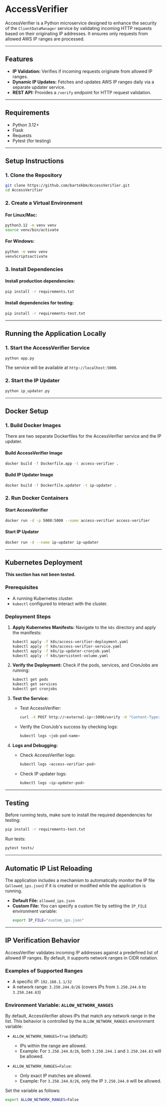 # AccessVerifier

AccessVerifier is a Python microservice designed to enhance the security of the `ClientDataManager` service by validating incoming HTTP requests based on their originating IP addresses. It ensures only requests from allowed AWS IP ranges are processed.

---

## Features
- **IP Validation:** Verifies if incoming requests originate from allowed IP ranges.
- **Dynamic IP Updates:** Fetches and updates AWS IP ranges daily via a separate updater service.
- **REST API:** Provides a `/verify` endpoint for HTTP request validation.

---

## Requirements
- Python 3.12+
- Flask
- Requests
- Pytest (for testing)

---

## Setup Instructions

### 1. Clone the Repository
```bash
git clone https://github.com/bartekbm/AccessVerifier.git
cd AccessVerifier
```

### 2. Create a Virtual Environment

#### For Linux/Mac:
```bash
python3.12 -m venv venv
source venv/bin/activate
```

#### For Windows:
```bash
python -m venv venv
venvScriptsactivate
```

### 3. Install Dependencies

#### Install production dependencies:
```bash
pip install -r requirements.txt
```

#### Install dependencies for testing:
```bash
pip install -r requirements-test.txt
```

---

## Running the Application Locally

### 1. Start the AccessVerifier Service
```bash
python app.py
```
The service will be available at `http://localhost:5000`.

### 2. Start the IP Updater
```bash
python ip_updater.py
```

---

## Docker Setup

### 1. Build Docker Images
There are two separate Dockerfiles for the AccessVerifier service and the IP updater.

#### Build AccessVerifier Image
```bash
docker build -f Dockerfile.app -t access-verifier .
```

#### Build IP Updater Image
```bash
docker build -f Dockerfile.updater -t ip-updater .
```

### 2. Run Docker Containers

#### Start AccessVerifier
```bash
docker run -d -p 5000:5000 --name access-verifier access-verifier
```

#### Start IP Updater
```bash
docker run -d --name ip-updater ip-updater
```

---

## Kubernetes Deployment

**This section has not been tested.**

### Prerequisites
- A running Kubernetes cluster.
- `kubectl` configured to interact with the cluster.

### Deployment Steps

1. **Apply Kubernetes Manifests:**
   Navigate to the `k8s` directory and apply the manifests:
   ```bash
   kubectl apply -f k8s/access-verifier-deployment.yaml
   kubectl apply -f k8s/access-verifier-service.yaml
   kubectl apply -f k8s/ip-updater-cronjob.yaml
   kubectl apply -f k8s/persistent-volume.yaml
   ```

2. **Verify the Deployment:**
   Check if the pods, services, and CronJobs are running:
   ```bash
   kubectl get pods
   kubectl get services
   kubectl get cronjobs
   ```

3. **Test the Service:**
   - Test AccessVerifier:
     ```bash
     curl -X POST http://<external-ip>:5000/verify -H "Content-Type: text/plain"
     ```
   - Verify the CronJob's success by checking logs:
     ```bash
     kubectl logs <job-pod-name>
     ```

4. **Logs and Debugging:**
   - Check AccessVerifier logs:
     ```bash
     kubectl logs <access-verifier-pod>
     ```
   - Check IP updater logs:
     ```bash
     kubectl logs <ip-updater-pod>
     ```

---

## Testing

Before running tests, make sure to install the required dependencies for testing:
```bash
pip install -r requirements-test.txt
```

Run tests:
```bash
pytest tests/
```

---

## Automatic IP List Reloading

The application includes a mechanism to automatically monitor the IP file (`allowed_ips.json`) if it is created or modified while the application is running.

- **Default File:** `allowed_ips.json`
- **Custom File:** You can specify a custom file by setting the `IP_FILE` environment variable:
  ```bash
  export IP_FILE="custom_ips.json"
  ```

---

## IP Verification Behavior

AccessVerifier validates incoming IP addresses against a predefined list of allowed IP ranges. By default, it supports network ranges in CIDR notation.

### Examples of Supported Ranges
- A specific IP: `192.168.1.1/32`
- A network range: `3.250.244.0/26` (covers IPs from `3.250.244.0` to `3.250.244.63`)

### Environment Variable: `ALLOW_NETWORK_RANGES`

By default, AccessVerifier allows IPs that match any network range in the list. This behavior is controlled by the `ALLOW_NETWORK_RANGES` environment variable:

- `ALLOW_NETWORK_RANGES=True` (default):
  - IPs within the range are allowed.
  - Example: For `3.250.244.0/26`, both `3.250.244.1` and `3.250.244.63` will be allowed.

- `ALLOW_NETWORK_RANGES=False`:
  - Only exact IP matches are allowed.
  - Example: For `3.250.244.0/26`, only the IP `3.250.244.0` will be allowed.

Set the variable as follows:
```bash
export ALLOW_NETWORK_RANGES=False
```
